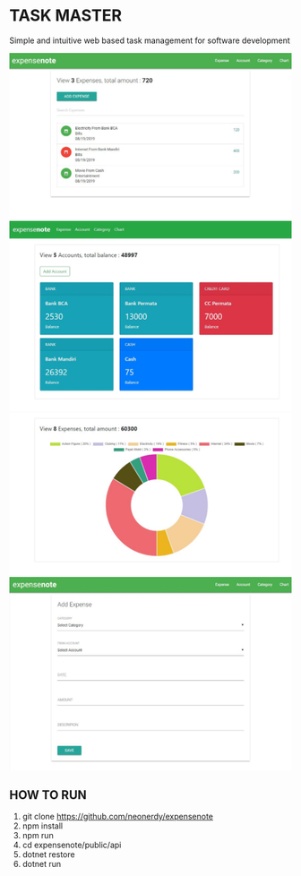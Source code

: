 # TASK MASTER

Simple and intuitive web based task management for software development


![Alt text](https://github.com/neonerdy/expensenote/blob/master/expense.JPG "Expense")
![Alt text](https://github.com/neonerdy/expensenote/blob/master/account.JPG "Account")
![Alt text](https://github.com/neonerdy/expensenote/blob/master/chart.JPG "Chart")
![Alt text](https://github.com/neonerdy/expensenote/blob/master/addexpense.JPG "Add Expense")





## HOW TO RUN

1. git clone https://github.com/neonerdy/expensenote
3. npm install
4. npm run
5. cd expensenote/public/api
6. dotnet restore
7. dotnet run
